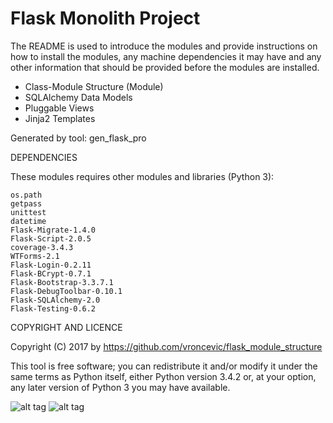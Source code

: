 Flask Monolith Project
================================================================================

The README is used to introduce the modules and provide instructions on
how to install the modules, any machine dependencies it may have and any
other information that should be provided before the modules are installed.

* Class-Module Structure (Module)
* SQLAlchemy Data Models
* Pluggable Views
* Jinja2 Templates

Generated by tool: gen_flask_pro

DEPENDENCIES

These modules requires other modules and libraries (Python 3):

	os.path
	getpass
	unittest
	datetime
	Flask-Migrate-1.4.0
	Flask-Script-2.0.5
	coverage-3.4.3
	WTForms-2.1
	Flask-Login-0.2.11
	Flask-BCrypt-0.7.1
	Flask-Bootstrap-3.3.7.1
	Flask-DebugToolbar-0.10.1
	Flask-SQLAlchemy-2.0
	Flask-Testing-0.6.2

COPYRIGHT AND LICENCE

Copyright (C) 2017 by https://github.com/vroncevic/flask_module_structure

This tool is free software; you can redistribute it and/or modify
it under the same terms as Python itself, either Python version 3.4.2 or,
at your option, any later version of Python 3 you may have available.

![alt tag](https://raw.githubusercontent.com/vroncevic/flask_module_structure/master/python_logo.png)
![alt tag](https://raw.githubusercontent.com/vroncevic/flask_module_structure/master/linux_logo.jpg)

